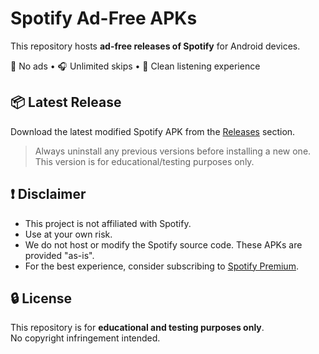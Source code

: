 # Spotify Ad-Free APKs

This repository hosts **ad-free releases of Spotify** for Android devices.

🚫 No ads • 🎧 Unlimited skips • 💚 Clean listening experience

## 📦 Latest Release

Download the latest modified Spotify APK from the [Releases](https://github.com/yourusername/spotify-adfree/releases) section.

> Always uninstall any previous versions before installing a new one.  
> This version is for educational/testing purposes only.

## ❗ Disclaimer

- This project is not affiliated with Spotify.
- Use at your own risk.
- We do not host or modify the Spotify source code. These APKs are provided "as-is".
- For the best experience, consider subscribing to [Spotify Premium](https://www.spotify.com/).

## 🔒 License

This repository is for **educational and testing purposes only**.  
No copyright infringement intended.

